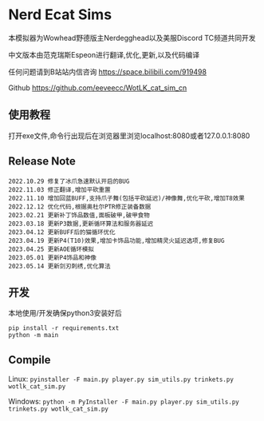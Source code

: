# Nerd Ecat Sims

本模拟器为Wowhead野德版主Nerdegghead以及美服Discord TC频道共同开发

中文版本由范克瑞斯Espeon进行翻译,优化,更新,以及代码编译

任何问题请到B站站内信咨询 https://space.bilibili.com/919498

Github https://github.com/eeveecc/WotLK_cat_sim_cn

## 使用教程

打开exe文件,命令行出现后在浏览器里浏览localhost:8080或者127.0.0.1:8080

## Release Note

```
2022.10.29 修复了冰爪急速默认开启的BUG
2022.11.03 修正翻译,增加平砍重置
2022.11.10 增加回蓝BUFF,支持爪子舞(包括平砍延迟)/神像舞,优化平砍,增加T8效果
2022.12.12 优化代码,根据奥杜尔PTR修正装备数据
2023.02.21 更新补丁饰品数值,面板破甲,破甲食物
2023.03.18 更新P3数据,更新循环算法和服务器延迟
2023.04.12 更新BUFF后的猫循环优化
2023.04.19 更新P4(T10)效果,增加卡饰品功能,增加精灵火延迟选项,修复BUG
2023.04.25 更新AOE循环模拟
2023.05.01 更新P4饰品和神像
2023.05.14 更新剑刃刺绣,优化算法
```

## 开发

本地使用/开发确保python3安装好后
```
pip install -r requirements.txt
python -m main
```

## Compile

Linux: `pyinstaller -F main.py player.py sim_utils.py trinkets.py wotlk_cat_sim.py`

Windows: `python -m PyInstaller -F main.py player.py sim_utils.py trinkets.py wotlk_cat_sim.py`